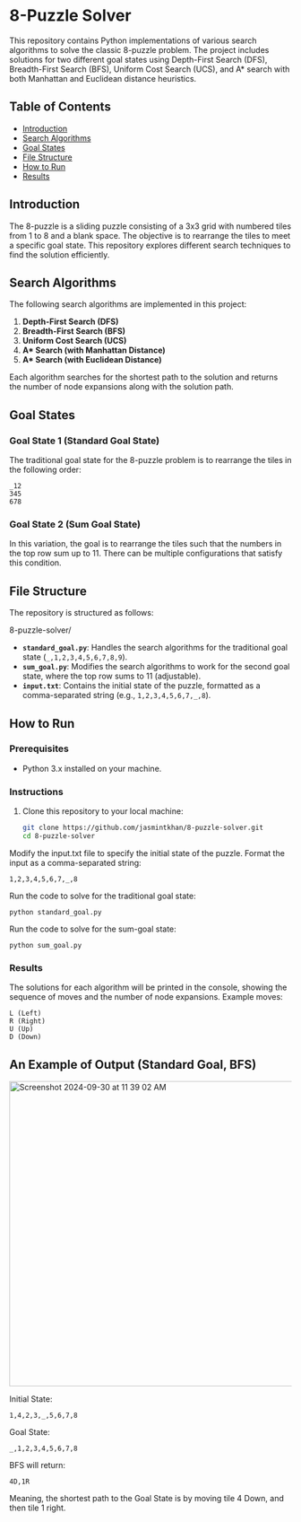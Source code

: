 # 8-Puzzle Solver

This repository contains Python implementations of various search algorithms to solve the classic 8-puzzle problem. The project includes solutions for two different goal states using Depth-First Search (DFS), Breadth-First Search (BFS), Uniform Cost Search (UCS), and A* search with both Manhattan and Euclidean distance heuristics.

## Table of Contents
- [Introduction](#introduction)
- [Search Algorithms](#search-algorithms)
- [Goal States](#goal-states)
- [File Structure](#file-structure)
- [How to Run](#how-to-run)
- [Results](#results)

## Introduction
The 8-puzzle is a sliding puzzle consisting of a 3x3 grid with numbered tiles from 1 to 8 and a blank space. The objective is to rearrange the tiles to meet a specific goal state. This repository explores different search techniques to find the solution efficiently.

## Search Algorithms
The following search algorithms are implemented in this project:
1. **Depth-First Search (DFS)**
2. **Breadth-First Search (BFS)**
3. **Uniform Cost Search (UCS)**
4. **A\* Search (with Manhattan Distance)**
5. **A\* Search (with Euclidean Distance)**

Each algorithm searches for the shortest path to the solution and returns the number of node expansions along with the solution path.

## Goal States

### Goal State 1 (Standard Goal State)
The traditional goal state for the 8-puzzle problem is to rearrange the tiles in the following order:
```
_12
345
678
```

### Goal State 2 (Sum Goal State)
In this variation, the goal is to rearrange the tiles such that the numbers in the top row sum up to 11. There can be multiple configurations that satisfy this condition.

## File Structure
The repository is structured as follows:

8-puzzle-solver/
- **`standard_goal.py`**: Handles the search algorithms for the traditional goal state (`_,1,2,3,4,5,6,7,8,9`).
- **`sum_goal.py`**: Modifies the search algorithms to work for the second goal state, where the top row sums to 11 (adjustable).
- **`input.txt`**: Contains the initial state of the puzzle, formatted as a comma-separated string (e.g., `1,2,3,4,5,6,7,_,8`).



## How to Run

### Prerequisites
- Python 3.x installed on your machine.

### Instructions
1. Clone this repository to your local machine:
   ```bash
   git clone https://github.com/jasmintkhan/8-puzzle-solver.git
   cd 8-puzzle-solver

Modify the input.txt file to specify the initial state of the puzzle. Format the input as a comma-separated string:

```
1,2,3,4,5,6,7,_,8
```

Run the code to solve for the traditional goal state:
```
python standard_goal.py
```

Run the code to solve for the sum-goal state:
```
python sum_goal.py
```

### Results
The solutions for each algorithm will be printed in the console, showing the sequence of moves and the number of node expansions. Example moves:
```
L (Left)
R (Right)
U (Up)
D (Down)
```

## An Example of Output (Standard Goal, BFS)
<img width="544" alt="Screenshot 2024-09-30 at 11 39 02 AM" src="https://github.com/user-attachments/assets/0a87d526-a1ce-4112-b291-8a252c6731b8">


Initial State:
```
1,4,2,3,_,5,6,7,8
```

Goal State:
```
_,1,2,3,4,5,6,7,8
```

BFS will return: 
```
4D,1R
```
Meaning, the shortest path to the Goal State is by moving tile 4 Down, and then tile 1 right.
